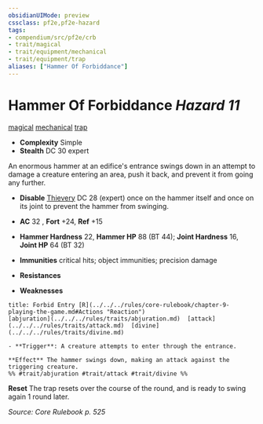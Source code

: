 ```yaml
---
obsidianUIMode: preview
cssclass: pf2e,pf2e-hazard
tags:
- compendium/src/pf2e/crb
- trait/magical
- trait/equipment/mechanical
- trait/equipment/trap
aliases: ["Hammer Of Forbiddance"]
---
```

# Hammer Of Forbiddance *Hazard 11*  
[magical](magical.md)  [mechanical](mechanical.md)  [trap](trap.md)  

- **Complexity** Simple
- **Stealth** DC 30 expert  

An enormous hammer at an edifice's entrance swings down in an attempt to damage a creature entering an area, push it back, and prevent it from going any further.

- **Disable** [Thievery](../../skills.md#Thievery) DC 28 (expert) once on the hammer itself and once on its joint to prevent the hammer from swinging.  

- **AC** 32 , **Fort** +24, **Ref** +15
- **Hammer Hardness** 22, **Hammer HP** 88 (BT 44); **Joint Hardness** 16, **Joint HP** 64 (BT 32)
- **Immunities** critical hits; object immunities; precision damage
- **Resistances** 
- **Weaknesses** 
     
```ad-embed-ability
title: Forbid Entry [R](../../../rules/core-rulebook/chapter-9-playing-the-game.md#Actions "Reaction")
[abjuration](../../../rules/traits/abjuration.md)  [attack](../../../rules/traits/attack.md)  [divine](../../../rules/traits/divine.md)  

- **Trigger**: A creature attempts to enter through the entrance.

**Effect** The hammer swings down, making an attack against the triggering creature.  
%% #trait/abjuration #trait/attack #trait/divine %%
```

**Reset** The trap resets over the course of the round, and is ready to swing again 1 round later.  

*Source: Core Rulebook p. 525*
